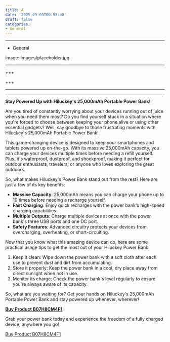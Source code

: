 ```yaml
---
title: A
date: '2025-09-09T00:58:48'
draft: false
categories:
- General
---
```


---

- General

image: images/placeholder.jpg

---

+++






+++





---



---
**Stay Powered Up with Hiluckey's 25,000mAh Portable Power Bank!**

Are you tired of constantly worrying about your devices running out of juice when you need them most? Do you find yourself stuck in a situation where you're forced to choose between keeping your phone alive or using other essential gadgets? Well, say goodbye to those frustrating moments with Hiluckey's 25,000mAh Portable Power Bank!

This game-changing device is designed to keep your smartphones and tablets powered up on-the-go. With its massive 25,000mAh capacity, you can charge your devices multiple times before needing a refill yourself. Plus, it's waterproof, dustproof, and shockproof, making it perfect for outdoor enthusiasts, travelers, or anyone who loves exploring the great outdoors.

So, what makes Hiluckey's Power Bank stand out from the rest? Here are just a few of its key benefits:

* **Massive Capacity**: 25,000mAh means you can charge your phone up to 10 times before needing a recharge yourself.
* **Fast Charging**: Enjoy quick recharges with the power bank's high-speed charging capabilities.
* **Multiple Outputs**: Charge multiple devices at once with the power bank's three USB ports and one DC port.
* **Safety Features**: Advanced circuitry protects your devices from overcharging, overheating, or short-circuiting.

Now that you know what this amazing device can do, here are some practical usage tips to get the most out of your Hiluckey Power Bank:

1. Keep it clean: Wipe down the power bank with a soft cloth after each use to prevent dust and dirt from accumulating.
2. Store it properly: Keep the power bank in a cool, dry place away from direct sunlight when not in use.
3. Monitor its charge: Check the power bank's level regularly to ensure you're always aware of its capacity.

So, what are you waiting for? Get your hands on Hiluckey's 25,000mAh Portable Power Bank and stay powered up whenever, wherever!

**[Buy Product B07H8CM4F1](https://www.amazon.com/25000mAh-Hiluckey-Portable-Waterproof-Smartphones/dp/B07H8CM4F1/)**

Grab your power bank today and experience the freedom of a fully charged device, anywhere you go!

[Buy Product B07H8CM4F1](https://www.amazon.com/25000mAh-Hiluckey-Portable-Waterproof-Smartphones/dp/B07H8CM4F1/)